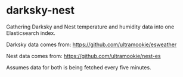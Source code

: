# darksky-nest

Gathering Darksky and Nest temperature and humidity data into one Elasticsearch index.

Darksky data comes from: https://github.com/ultramookie/esweather

Nest data comes from: https://github.com/ultramookie/nest-es

Assumes data for both is being fetched every five minutes.
